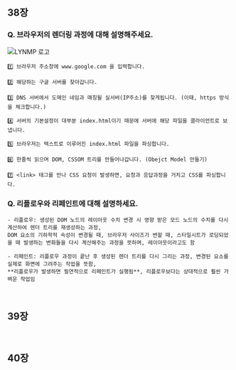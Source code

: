 ## 38장

### Q. 브라우저의 렌더링 과정에 대해 설명해주세요.

![LYNMP 로고](https://img1.daumcdn.net/thumb/R1280x0/?scode=mtistory2&fname=https%3A%2F%2Fblog.kakaocdn.net%2Fdn%2FpcLeX%2FbtrE3zhOQfh%2FJoZ6uaeT14bZdxpgBwTgDK%2Fimg.png)

    1️⃣ 브라우저 주소창에 www.google.com 을 입력합니다.

    2️⃣ 해당하는 구글 서버를 찾아갑니다.

    3️⃣ DNS 서버에서 도메인 네임과 매칭될 실서버(IP주소)를 찾게됩니다. (이때, https 방식을 체크합니다.)

    4️⃣ 서버의 기본설정이 대부분 index.html이기 때문에 서버에 해당 파일을 클라이언트로 보냅니다.

    5️⃣ 브라우저는 텍스트로 이루어진 index.html 파일을 파싱합니다.

    6️⃣ 한줄씩 읽으며 DOM, CSSOM 트리를 만들어나갑니다. (Obejct Model 만들기)

    7️⃣ <link> 태그를 만나 CSS 요청이 발생하면, 요청과 응답과정을 거치고 CSS를 파싱합니다.
    
### Q. 리플로우와 리페인트에 대해 설명하세요.

    - 리플로우: 생성된 DOM 노드의 레이아웃 수치 변경 시 영향 받은 모드 노드의 수치를 다시 계산하여 렌더 트리를 재생성하는 과정,
    DOM 요소의 기하학적 속성이 변경될 때, 브라우저 사이즈가 변할 때, 스타일시트가 로딩되었을 때 발생하는 변화들을 다시 계산해주는 과정을 뜻하며, 레이아웃이라고도 함
    
    - 리페인트: 리플로우 과정이 끝난 후 생성된 렌더 트리를 다시 그리는 과정, 변경된 요소를 실제로 화면에 그려주는 작업을 뜻함,
    **리플로우가 발생하면 필연적으로 리페인트가 실행됨**, 리플로우보다는 상대적으로 훨씬 가벼운 작업임    

<br>

## 39장

<br>

## 40장
